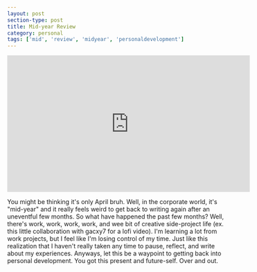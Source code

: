 ```yaml
---
layout: post
section-type: post
title: Mid-year Review
category: personal
tags: ['mid', 'review', 'midyear', 'personaldevelopment']
---
```


<iframe width="560" height="315" src="https://www.youtube.com/embed/JyW2TK-Ejow" frameborder="0" allow="accelerometer; autoplay; encrypted-media; gyroscope; picture-in-picture" allowfullscreen></iframe>

You might be thinking it's only April bruh. Well, in the corporate world, it's "mid-year" and it really feels weird to get back to writing again after an uneventful few months. So what have happened the past few months? Well, there's work, work, work, work, and wee bit of creative side-project life (ex. this little collaboration with gacxy7 for a lofi video). I'm learning a lot from work projects, but I feel like I'm losing control of my time. Just like this realization that I haven't really taken any time to pause, reflect, and write about my experiences. Anyways, let this be a waypoint to getting back into personal development. You got this present and future-self. Over and out.

